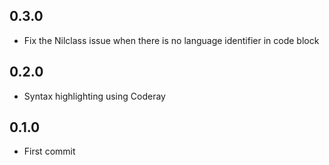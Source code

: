 
## 0.3.0

- Fix the Nilclass issue when there is no language identifier in code block

## 0.2.0

- Syntax highlighting using Coderay

## 0.1.0

- First commit
